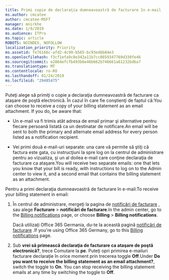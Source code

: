 ```yaml
---
title: Primi copie de declaraţia dumneavoastră de facturare în e-mail
ms.author: cmcatee
author: cmcatee-MSFT
manager: mnirkhe
ms.date: 1/9/2019
ms.audience: ITPro
ms.topic: article
ROBOTS: NOINDEX, NOFOLLOW
localization_priority: Priority
ms.assetid: fe76166c-afd2-4c99-b565-bc93ed6b84e3
ms.openlocfilehash: f3cf1efa9c8e342a11b7cc0859347769d330fe46
ms.sourcegitcommit: e2864efcfb493b6e46b662b746661a61232bdba7
ms.translationtype: MT
ms.contentlocale: ro-RO
ms.lasthandoff: 01/24/2019
ms.locfileid: "29485475"
---
```

<span data-ttu-id="d3f78-p101">Puteţi alege să primiţi o copie a declaraţia dumneavoastră de facturare ca ataşare de poştă electronică. În cazul în care fie conştienţi de faptul că:</span><span class="sxs-lookup"><span data-stu-id="d3f78-p101">You can choose to receive a copy of your billing statement as an email attachment. If you do, be aware that:</span></span>
  
- <span data-ttu-id="d3f78-104">Un e-mail va fi trimis atât adresa de email primar şi alternative pentru fiecare persoană listată ca un destinatar de notificare.</span><span class="sxs-lookup"><span data-stu-id="d3f78-104">An email will be sent to both the primary and alternate email address for every person listed as a notification recipient.</span></span>
    
- <span data-ttu-id="d3f78-105">Vei primi două e-mail-uri separate: una care vă permite să ştiţi că factura este gata, cu instrucţiuni la spre log on la centrul de administrare pentru ao vizualiza, şi un al doilea e-mail care conţine declaraţia de facturare ca ataşare.</span><span class="sxs-lookup"><span data-stu-id="d3f78-105">You will receive two separate emails: one that lets you know that your bill is ready, with instructions to log on to the Admin center to view it, and a second email that contains the billing statement as an attachment.</span></span>
    
<span data-ttu-id="d3f78-106">Pentru a primi declaraţia dumneavoastră de facturare în e-mail:</span><span class="sxs-lookup"><span data-stu-id="d3f78-106">To receive your billing statement in email:</span></span>
  
1. <span data-ttu-id="d3f78-107">În centrul de administrare, mergeţi la pagina de [notificări de facturare](https://go.microsoft.com/fwlink/p/?linkid=853212) , sau alege **Facturare** \> **notificări de facturare**.</span><span class="sxs-lookup"><span data-stu-id="d3f78-107">In the admin center, go to the [Billing notifications](https://go.microsoft.com/fwlink/p/?linkid=853212) page, or choose **Billing** \> **Billing notifications**.</span></span>
    
    <span data-ttu-id="d3f78-108">Dacă utilizaţi Office 365 Germania, du-te la această pagină [notificări de facturare](https://go.microsoft.com/fwlink/p/?linkid=853213) .</span><span class="sxs-lookup"><span data-stu-id="d3f78-108">If you're using Office 365 Germany, go to this [Billing notifications](https://go.microsoft.com/fwlink/p/?linkid=853213) page.</span></span> 
    
2. <span data-ttu-id="d3f78-p102">Sub **vrei să primească declaraţia de facturare ca ataşare de poştă electronică?**, trece Comutare la **pe**. Puteţi opri primirea e-mailuri facturare declaraţie în orice moment prin trecerea toggle **Off**.</span><span class="sxs-lookup"><span data-stu-id="d3f78-p102">Under **Do you want to receive the billing statement as an email attachment?**, switch the toggle to **On**. You can stop receiving the billing statement emails at any time by switching the toggle to **Off**.</span></span>
    

